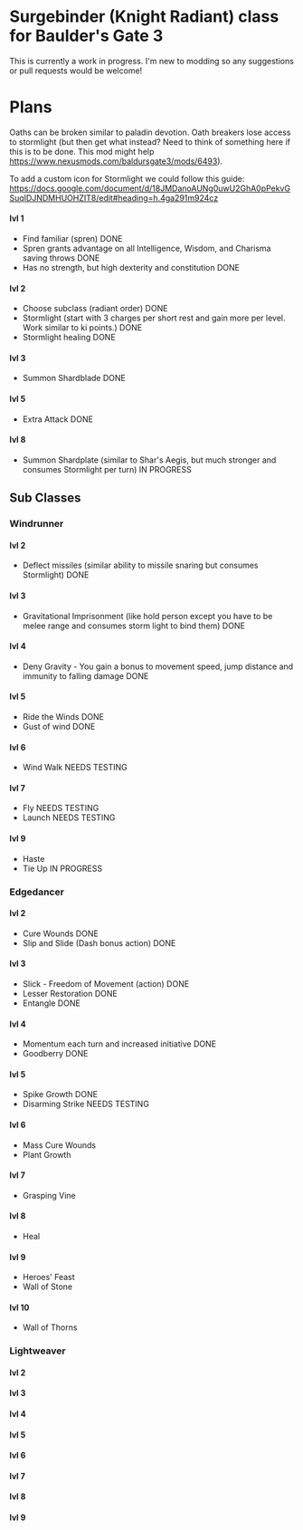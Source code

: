 # Surgebinder (Knight Radiant) class for Baulder's Gate 3
This is currently a work in progress. I'm new to modding so any suggestions or pull requests would be welcome!

# Plans
Oaths can be broken similar to paladin devotion. Oath breakers lose access to stormlight (but then get what instead? Need to think of something here if this is to be done. This mod might help https://www.nexusmods.com/baldursgate3/mods/6493).

To add a custom icon for Stormlight we could follow this guide: https://docs.google.com/document/d/18JMDanoAUNg0uwU2GhA0pPekvGSuqIDJNDMHUOHZIT8/edit#heading=h.4ga291m924cz

#### lvl 1
* Find familiar (spren) DONE
* Spren grants advantage on all Intelligence, Wisdom, and Charisma saving throws DONE
* Has no strength, but high dexterity and constitution DONE

#### lvl 2
* Choose subclass (radiant order) DONE
* Stormlight (start with 3 charges per short rest and gain more per level. Work similar to ki points.) DONE
* Stormlight healing DONE

#### lvl 3
* Summon Shardblade DONE

#### lvl 5
* Extra Attack DONE

#### lvl 8
* Summon Shardplate (similar to Shar's Aegis, but much stronger and consumes Stormlight per turn) IN PROGRESS

## Sub Classes
### Windrunner
#### lvl 2
* Deflect missiles (similar ability to missile snaring but consumes Stormlight) DONE

#### lvl 3
* Gravitational Imprisonment (like hold person except you have to be melee range and consumes storm light to bind them) DONE

#### lvl 4
* Deny Gravity - You gain a bonus to movement speed, jump distance and immunity to falling damage DONE

#### lvl 5
* Ride the Winds DONE
* Gust of wind DONE

#### lvl 6
* Wind Walk NEEDS TESTING

#### lvl 7
* Fly NEEDS TESTING
* Launch NEEDS TESTING

#### lvl 9
* Haste
* Tie Up IN PROGRESS

### Edgedancer
#### lvl 2
* Cure Wounds DONE
* Slip and Slide (Dash bonus action) DONE

#### lvl 3
* Slick - Freedom of Movement (action) DONE
* Lesser Restoration DONE
* Entangle DONE

#### lvl 4
* Momentum each turn and increased initiative DONE
* Goodberry DONE

#### lvl 5
* Spike Growth DONE
* Disarming Strike NEEDS TESTING

#### lvl 6
* Mass Cure Wounds
* Plant Growth

#### lvl 7
* Grasping Vine

#### lvl 8
* Heal

#### lvl 9
* Heroes' Feast
* Wall of Stone

#### lvl 10
* Wall of Thorns

### Lightweaver
#### lvl 2

#### lvl 3

#### lvl 4

#### lvl 5

#### lvl 6

#### lvl 7

#### lvl 8

#### lvl 9
